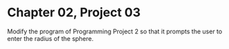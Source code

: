 # Chapter 02, Project 03

Modify the program of Programming Project 2 so that it prompts the user to 
enter the radius of the sphere.  

